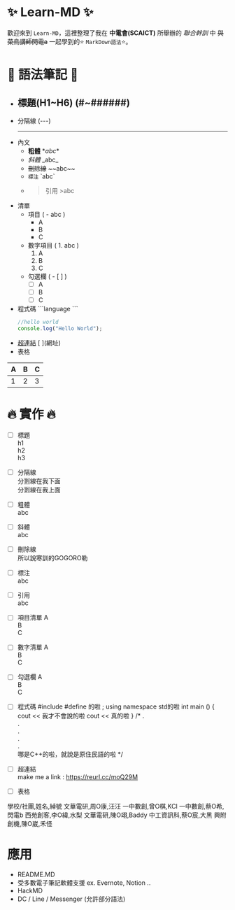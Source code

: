 # ✨ Learn-MD ✨
歡迎來到 `Learn-MD`，這裡整理了我在 **中電會(SCAICT)** 所舉辦的 _聯合幹訓_ 中 ~~與菜鳥講師閃電a~~ 一起學到的⭐ `MarkDown語法`⭐。

# 📣 語法筆記 📣
-  ## 標題(H1~H6) (#~######) 
-  分隔線 (\-\-\-)
	-  ---
- 內文 
	- **粗體** \**abc**
	- _斜體_ \_abc_
	- ~~刪除線~~ \~~abc~~
	- `標注` \`abc`
	- > 引用 \>abc
- 清單
	- 項目 ( - abc )
		- A
		- B
		- C
	-  數字項目 ( 1. abc )
		1. A
		2. B
		3. C
	-  勾選欄 ( - [  ]  )
		-  [ ] A
		-  [ ] B
		-  [ ] C
- 程式碼 \```language \```
	```javascript
	//hello world
	console.log("Hello World");
	```
- [超連結](https://reurl.cc/moQ29M) \[ ](網址)
- 表格

| A | B | C |  
| - | - | - |   
| 1 | 2 | 3 |  

# 🔥 實作 🔥
- [ ] 標題  
h1  
h2  
h3  

- [ ] 分隔線  
分🈹線在我下面  
分🈹線在我上面

- [ ] 粗體  
abc

- [ ] 斜體  
abc

- [ ] 刪除線  
所以說寒訓的GOGORO勒

- [ ] 標注  
abc

- [ ] 引用  
abc

- [ ] 項目清單
A  
B  
C

- [ ] 數字清單
A  
B  
C  

- [ ] 勾選欄
A  
B  
C  

- [ ] 程式碼
#include<iostream> 
#define 的啦 ;
using namespace std的啦
int main () {
	cout << 我才不會說的啦
	cout << 真的啦
}
/*
.  
.  
.  
.  
.  
哪是C++的啦，就說是原住民語的啦
*/
	
- [ ] 超連結  
make me a link : https://reurl.cc/moQ29M  
	
- [ ] 表格

學校/社團,姓名,綽號
文華電研,周O康,汪汪
一中數創,曾O棋,KCl
一中數創,蔡O希,閃電b
西苑創客,李O緯,水梨
文華電研,陳O翊,Baddy
中工資訊科,蔡O宸,大黑
興附創機,陳O崴,禾怪

# 應用
- README.MD
- 受多數電子筆記軟體支援 ex. Evernote, Notion ..
- HackMD
- DC / Line / Messenger (允許部分語法)




 